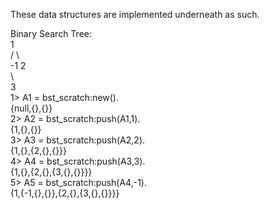 These data structures are implemented underneath as such.

Binary Search Tree:   
       1   
     /   \   
  -1       2    
            \   
              3   
1> A1 = bst_scratch:new().    
{null,{},{}}   
2> A2 = bst_scratch:push(A1,1).   
{1,{},{}}   
3> A3 = bst_scratch:push(A2,2).   
{1,{},{2,{},{}}}  
4> A4 = bst_scratch:push(A3,3).  
{1,{},{2,{},{3,{},{}}}}  
5> A5 = bst_scratch:push(A4,-1).  
{1,{-1,{},{}},{2,{},{3,{},{}}}}  
